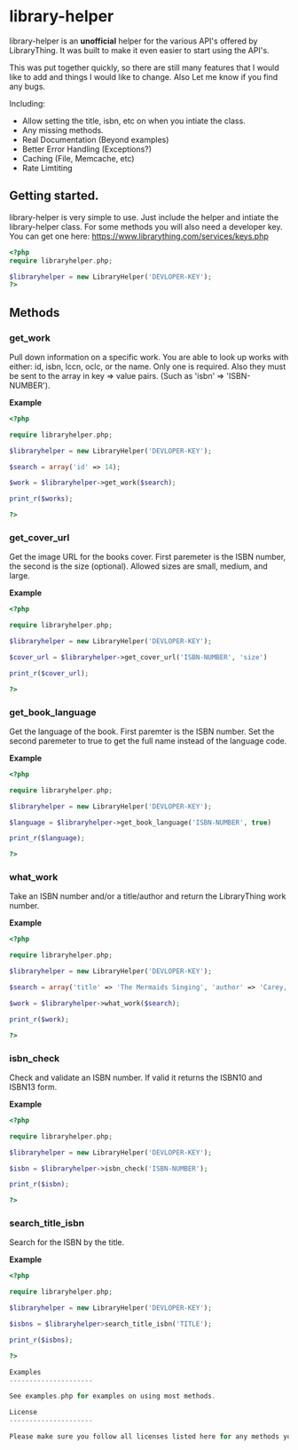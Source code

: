library-helper
====================

library-helper is an __unofficial__ helper for the various API's offered by LibraryThing. It was built to make it even easier to start using the API's.

This was put together quickly, so there are still many features that I would like to add and things I would like to change. Also Let me know if you find any bugs.

Including:
* Allow setting the title, isbn, etc on when you intiate the class.
* Any missing methods.
* Real Documentation (Beyond examples)
* Better Error Handling (Exceptions?)
* Caching (File, Memcache, etc)
* Rate Limtiting

Getting started.
---------------------

library-helper is very simple to use. Just include the helper and intiate the library-helper class. For some methods you will also need a developer key. You can get one here: https://www.librarything.com/services/keys.php

```php
<?php
require libraryhelper.php;

$libraryhelper = new LibraryHelper('DEVLOPER-KEY');
?>
```

Methods
---------------------

### get_work

Pull down information on a specific work. You are able to look up works with either: id, isbn, lccn, oclc, or the name. Only one is required. Also they must be sent to the array in key => value pairs. (Such as 'isbn' => 'ISBN-NUMBER').

__Example__

```php
<?php

require libraryhelper.php;

$libraryhelper = new LibraryHelper('DEVLOPER-KEY');

$search = array('id' => 14);

$work = $libraryhelper->get_work($search);

print_r($works);

?>
```

### get_cover_url

Get the image URL for the books cover. First paremeter is the ISBN number, the second is the size (optional). Allowed sizes are small, medium, and large.

__Example__
```php
<?php

require libraryhelper.php;

$libraryhelper = new LibraryHelper('DEVLOPER-KEY');

$cover_url = $libraryhelper->get_cover_url('ISBN-NUMBER', 'size')

print_r($cover_url);

?>
```

### get_book_language

Get the language of the book. First paremter is the ISBN number. Set the second paremeter to true to get the full name instead of the language code.

__Example__ 
```php
<?php

require libraryhelper.php;

$libraryhelper = new LibraryHelper('DEVLOPER-KEY');

$language = $libraryhelper->get_book_language('ISBN-NUMBER', true)

print_r($language);

?>
```

### what_work

Take an ISBN number and/or a title/author and return the LibraryThing work number.

__Example__
```php
<?php

require libraryhelper.php;

$libraryhelper = new LibraryHelper('DEVLOPER-KEY');

$search = array('title' => 'The Mermaids Singing', 'author' => 'Carey, Lisa');

$work = $libraryhelper->what_work($search);

print_r($work);

?>
```

### isbn_check

Check and validate an ISBN number. If valid it returns the ISBN10 and ISBN13 form.

__Example__
```php
<?php

require libraryhelper.php;

$libraryhelper = new LibraryHelper('DEVLOPER-KEY');

$isbn = $libraryhelper->isbn_check('ISBN-NUMBER');

print_r($isbn);

?>
```

### search_title_isbn

Search for the ISBN by the title.

__Example__
```php
<?php

require libraryhelper.php;

$libraryhelper = new LibraryHelper('DEVLOPER-KEY');

$isbns = $libraryhelper>search_title_isbn('TITLE');

print_r($isbns);

?>

Examples
---------------------

See examples.php for examples on using most methods.

License
---------------------

Please make sure you follow all licenses listed here for any methods you use: http://www.librarything.com/wiki/index.php/LibraryThing_APIs